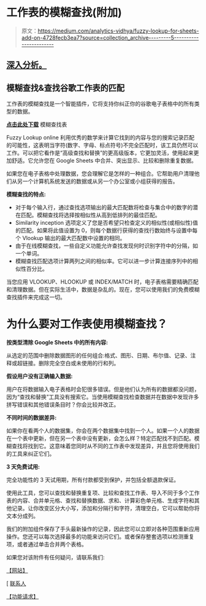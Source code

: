 # 工作表的模糊查找(附加)

> 原文：<https://medium.com/analytics-vidhya/fuzzy-lookup-for-sheets-add-on-4728fecb3ea7?source=collection_archive---------5----------------------->

## [深入分析。](/@benabrin/excel-approximate-match-fuzzy-match-up-7cf5abda2764?source=friends_link&sk=d111cd27d29168f4ec9844d979556641)

## 模糊查找&查找谷歌工作表的匹配

工作表的模糊查找是一个智能插件，它将支持你纠正你的谷歌电子表格中的所有类型的数据。

[**点击此处下载**](https://workspace.google.com/marketplace/app/fuzzy_lookup_for_sheets/400020812065) 模糊查找表

Fuzzy Lookup online 利用优秀的数学来计算它找到的内容与您的搜索记录匹配的可能性，这表明当字符(数字、字母、标点符号)不完全匹配时，该工具仍然可以工作。可以把它看作是“高级查找和替换”的更高级版本，它更加灵活，使用起来更加舒适。它允许您在 Google Sheets 中合并、突出显示、比较和删除重复数据。

如果您在电子表格中处理数据，您会理解它是怎样的一种组合。它帮助用户清理他们从另一个计算机系统发送的数据或从另一个办公室或小组获得的报告。

**模糊查找的特点:**

*   对于每个输入行，通过查找选项输出的最大匹配数将检查与集合中的数字的潜在匹配。模糊查找将选择按相似性从高到低排列的最佳匹配。
*   Similarity inception 选项定义了您是否希望只检查定义的相似性(或相似性)值的匹配。如果将此值设置为 0，则每个数据行获得的查找行数始终与设置中每个 Vlookup 输出的最大匹配数中设置的相同。
*   由于在线模糊查找，一些自定义功能允许查找发现何时识别字符中的分隔，如一个单词。
*   模糊查找匹配选项计算两列之间的相似率。它可以进一步计算连接序列中的相似性百分比。

当您应用 VLOOKUP、HLOOKUP 或 INDEX/MATCH 时，电子表格需要精确匹配和清理数据。但在实际生活中，数据是杂乱的。现在，您可以使用我们的免费模糊查找插件来完成这一切。

# **为什么要对工作表使用模糊查找？**

**按类型清除 Google Sheets 中的所有内容:**

从选定的范围中删除数据图形的任何组合:格式、图形、日期、布尔值、记录、注释或超链接。删除完全空白或未使用的行和列。

**假设用户没有正确输入数据:**

用户在将数据输入电子表格时会犯很多错误。但是他们认为所有的数据都没问题，因为“查找和替换”工具没有搜索它。当使用模糊查找检查数据并在数据中发现许多拼写错误和其他错误条目时？你会比较并改正。

**不同时间的数据差异:**

如果你在看两个人的数据集，你会在两个数据集中找到一个人。如果一个人的数据在一个表中更新，但在另一个表中没有更新，会怎么样？特定匹配找不到匹配。模糊查找将找到它。这意味着您同时从不同的工作表中发现差异，并且您将使用我们的工具来纠正它们。

**3 天免费试用:**

完全功能性的 3 天试用期，所有付款都受到保护，并包括全额退款保证。

使用此工具，您可以查找和替换重复项、比较和查找工作表、导入不同于多个工作表的内容、合并单元格、查找和替换数据、求和、计算彩色单元格、生成字符和其他记录。让你改变区分大小写，添加和分隔行和字符，清理空白，它可以帮助你将文本分成列。

我们的附加组件保存了手头最新操作的记录，因此您可以立即对各种范围重新应用操作。您还可以每次选择最多的功能来访问它们。或者保存整套选项以检测重复项，或者通过单击合并两个表格。

如果您对该附件有任何疑问，请联系我们:

[【网站】](https://fuzzylookup.com/)

[ [联系人](https://forms.gle/uCtyxzkN1iLPJ2Vg9)

[【功能请求】](https://forms.gle/uCtyxzkN1iLPJ2Vg9)